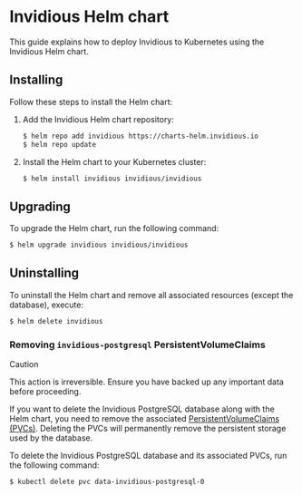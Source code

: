 # Invidious Helm chart

This guide explains how to deploy Invidious to Kubernetes using the Invidious Helm chart.

## Installing

Follow these steps to install the Helm chart:

1. Add the Invidious Helm chart repository:

   ```sh
   $ helm repo add invidious https://charts-helm.invidious.io
   $ helm repo update
   ```

2. Install the Helm chart to your Kubernetes cluster:

   ```sh
   $ helm install invidious invidious/invidious
   ```

## Upgrading

To upgrade the Helm chart, run the following command:

```sh
$ helm upgrade invidious invidious/invidious
```

## Uninstalling

To uninstall the Helm chart and remove all associated resources (except the database), execute:

```sh
$ helm delete invidious
```

### Removing `invidious-postgresql` PersistentVolumeClaims

> [!CAUTION]
> This action is irreversible. Ensure you have backed up any important data before proceeding.

If you want to delete the Invidious PostgreSQL database along with the Helm chart, you need to remove the associated [PersistentVolumeClaims (PVCs)](https://kubernetes.io/docs/concepts/storage/persistent-volumes/#persistentvolumeclaims). Deleting the PVCs will permanently remove the persistent storage used by the database.

To delete the Invidious PostgreSQL database and its associated PVCs, run the following command:

```sh
$ kubectl delete pvc data-invidious-postgresql-0
```
